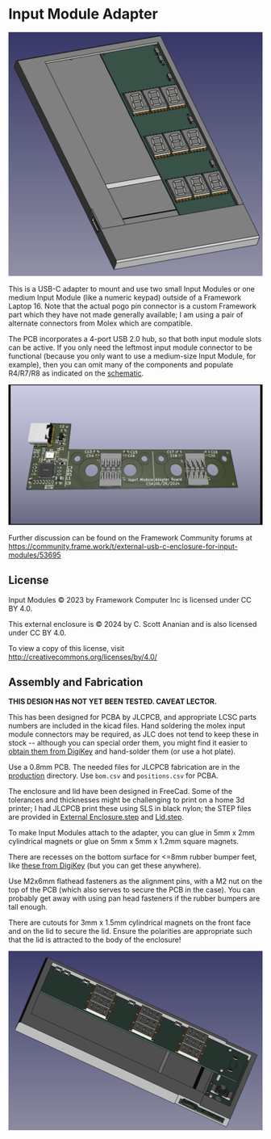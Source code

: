 # Input Module Adapter
![image](assembled.png)

This is a USB-C adapter to mount and use two small Input Modules or
one medium Input Module (like a numeric keypad) outside
of a Framework Laptop 16.  Note that the actual pogo pin connector is a 
custom Framework part which they have not made generally available;
I am using a pair of alternate connectors from Molex which are compatible.

The PCB incorporates a 4-port USB 2.0 hub, so that both input module
slots can be active.  If you only need the leftmost input module connector
to be functional (because you only want to use a medium-size Input Module,
for example), then you can omit many of the components and populate R4/R7/R8
as indicated on the [schematic](./SpringAdapter.pdf).

![image](pcb.png)

Further discussion can be found on the Framework Community forums at
https://community.frame.work/t/external-usb-c-enclosure-for-input-modules/53695

## License
Input Modules © 2023 by Framework Computer Inc is licensed under CC BY 4.0.

This external enclosure is © 2024 by
C. Scott Ananian and is also licensed under CC BY 4.0.

To view a copy of this license,
visit http://creativecommons.org/licenses/by/4.0/


## Assembly and Fabrication

**THIS DESIGN HAS NOT YET BEEN TESTED. CAVEAT LECTOR.**

This has been designed for PCBA by JLCPCB, and appropriate LCSC parts
numbers are included in the kicad files.  Hand soldering the molex
input module connectors may be required, as JLC does not tend to keep
these in stock -- although you can special order them, you might
find it easier to [obtain them from DigiKey](https://www.digikey.com/en/products/detail/molex/0472861001/4553726)
and hand-solder them (or use a hot plate).

Use a 0.8mm PCB.  The needed files for JLCPCB fabrication are in
the [production](./production) directory.  Use `bom.csv` and `positions.csv`
for PCBA.

The enclosure and lid have been designed in FreeCad.  Some of the tolerances
and thicknesses might be challenging to print on a home 3d printer; I had
JLCPCB print these using SLS in black nylon; the STEP files are provided
in [External Enclosure.step](./External%20Enclosure.step) and
[Lid.step](./Lid.step).

To make Input Modules attach to the
adapter, you can glue in 5mm x 2mm cylindrical magnets or glue on
5mm x 5mm x 1.2mm square magnets.

There are recesses on the bottom surface for <=8mm rubber bumper feet,
like [these from DigiKey](https://www.digikey.com/en/products/detail/3m/SJ5076/570288) (but you can get these anywhere).

Use M2x6mm flathead fasteners as the alignment pins, with a M2 nut on the top
of the PCB (which also serves to secure the PCB in the case).  You can
probably get away with using pan head fasteners if the rubber bumpers are
tall enough.

There are cutouts for 3mm x 1.5mm cylindrical magnets on the front face
and on the lid to secure the lid.  Ensure the polarities are appropriate
such that the lid is attracted to the body of the enclosure!

![image](side-view.png)
